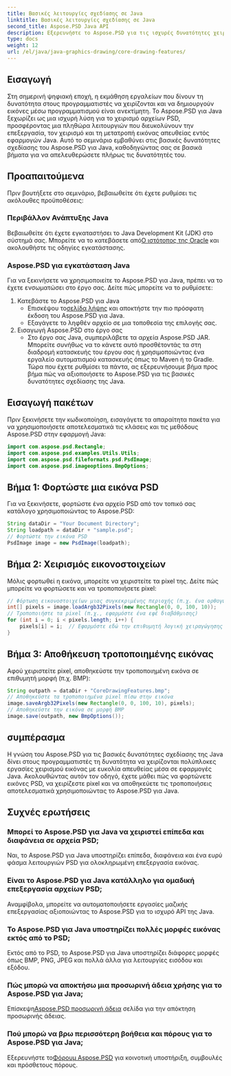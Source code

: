 ```yaml
---
title: Βασικές λειτουργίες σχεδίασης σε Java
linktitle: Βασικές λειτουργίες σχεδίασης σε Java
second_title: Aspose.PSD Java API
description: Εξερευνήστε το Aspose.PSD για τις ισχυρές δυνατότητες χειρισμού εικόνας της Java. Μάθετε πώς να φορτώνετε, να χειρίζεστε και να αποθηκεύετε εικόνες PSD μέσω προγραμματισμού.
type: docs
weight: 12
url: /el/java/java-graphics-drawing/core-drawing-features/
---
```

## Εισαγωγή
Στη σημερινή ψηφιακή εποχή, η εκμάθηση εργαλείων που δίνουν τη δυνατότητα στους προγραμματιστές να χειρίζονται και να δημιουργούν εικόνες μέσω προγραμματισμού είναι ανεκτίμητη. Το Aspose.PSD για Java ξεχωρίζει ως μια ισχυρή λύση για το χειρισμό αρχείων PSD, προσφέροντας μια πληθώρα λειτουργιών που διευκολύνουν την επεξεργασία, τον χειρισμό και τη μετατροπή εικόνας απευθείας εντός εφαρμογών Java. Αυτό το σεμινάριο εμβαθύνει στις βασικές δυνατότητες σχεδίασης του Aspose.PSD για Java, καθοδηγώντας σας σε βασικά βήματα για να απελευθερώσετε πλήρως τις δυνατότητές του.
## Προαπαιτούμενα
Πριν βουτήξετε στο σεμινάριο, βεβαιωθείτε ότι έχετε ρυθμίσει τις ακόλουθες προϋποθέσεις:
### Περιβάλλον Ανάπτυξης Java
 Βεβαιωθείτε ότι έχετε εγκαταστήσει το Java Development Kit (JDK) στο σύστημά σας. Μπορείτε να το κατεβάσετε από[Ο ιστότοπος της Oracle](https://www.oracle.com/java/technologies/javase-jdk11-downloads.html) και ακολουθήστε τις οδηγίες εγκατάστασης.
### Aspose.PSD για εγκατάσταση Java
Για να ξεκινήσετε να χρησιμοποιείτε το Aspose.PSD για Java, πρέπει να το έχετε ενσωματώσει στο έργο σας. Δείτε πώς μπορείτε να το ρυθμίσετε:
1. Κατεβάστε το Aspose.PSD για Java
   -  Επισκέψου το[σελίδα λήψης](https://releases.aspose.com/psd/java/) και αποκτήστε την πιο πρόσφατη έκδοση του Aspose.PSD για Java.
   - Εξαγάγετε το ληφθέν αρχείο σε μια τοποθεσία της επιλογής σας.
2. Εισαγωγή Aspose.PSD στο έργο σας
   - Στο έργο σας Java, συμπεριλάβετε τα αρχεία Aspose.PSD JAR. Μπορείτε συνήθως να το κάνετε αυτό προσθέτοντάς τα στη διαδρομή κατασκευής του έργου σας ή χρησιμοποιώντας ένα εργαλείο αυτοματισμού κατασκευής όπως το Maven ή το Gradle.
Τώρα που έχετε ρυθμίσει τα πάντα, ας εξερευνήσουμε βήμα προς βήμα πώς να αξιοποιήσετε το Aspose.PSD για τις βασικές δυνατότητες σχεδίασης της Java.
## Εισαγωγή πακέτων
Πριν ξεκινήσετε την κωδικοποίηση, εισαγάγετε τα απαραίτητα πακέτα για να χρησιμοποιήσετε αποτελεσματικά τις κλάσεις και τις μεθόδους Aspose.PSD στην εφαρμογή Java:
```java
import com.aspose.psd.Rectangle;
import com.aspose.psd.examples.Utils.Utils;
import com.aspose.psd.fileformats.psd.PsdImage;
import com.aspose.psd.imageoptions.BmpOptions;
```
## Βήμα 1: Φορτώστε μια εικόνα PSD
Για να ξεκινήσετε, φορτώστε ένα αρχείο PSD από τον τοπικό σας κατάλογο χρησιμοποιώντας το Aspose.PSD:
```java
String dataDir = "Your Document Directory";
String loadpath = dataDir + "sample.psd";
// Φορτώστε την εικόνα PSD
PsdImage image = new PsdImage(loadpath);
```
## Βήμα 2: Χειρισμός εικονοστοιχείων
Μόλις φορτωθεί η εικόνα, μπορείτε να χειριστείτε τα pixel της. Δείτε πώς μπορείτε να φορτώσετε και να τροποποιήσετε pixel:
```java
// Φόρτωση εικονοστοιχείων μιας συγκεκριμένης περιοχής (π.χ. ένα ορθογώνιο 100x10 που ξεκινά από την επάνω αριστερή γωνία)
int[] pixels = image.loadArgb32Pixels(new Rectangle(0, 0, 100, 10));
// Τροποποιήστε τα pixel (π.χ., εφαρμόστε ένα εφέ διαβάθμισης)
for (int i = 0; i < pixels.length; i++) {
    pixels[i] = i;  // Εφαρμόστε εδώ την επιθυμητή λογική χειραγώγησης
}
```
## Βήμα 3: Αποθήκευση τροποποιημένης εικόνας
Αφού χειριστείτε pixel, αποθηκεύστε την τροποποιημένη εικόνα σε επιθυμητή μορφή (π.χ. BMP):
```java
String outpath = dataDir + "CoreDrawingFeatures.bmp";
// Αποθηκεύστε τα τροποποιημένα pixel πίσω στην εικόνα
image.saveArgb32Pixels(new Rectangle(0, 0, 100, 10), pixels);
// Αποθηκεύστε την εικόνα σε μορφή BMP
image.save(outpath, new BmpOptions());
```

## συμπέρασμα
Η γνώση του Aspose.PSD για τις βασικές δυνατότητες σχεδίασης της Java δίνει στους προγραμματιστές τη δυνατότητα να χειρίζονται πολύπλοκες εργασίες χειρισμού εικόνας με ευκολία απευθείας μέσα σε εφαρμογές Java. Ακολουθώντας αυτόν τον οδηγό, έχετε μάθει πώς να φορτώνετε εικόνες PSD, να χειρίζεστε pixel και να αποθηκεύετε τις τροποποιήσεις αποτελεσματικά χρησιμοποιώντας το Aspose.PSD για Java.
## Συχνές ερωτήσεις
### Μπορεί το Aspose.PSD για Java να χειριστεί επίπεδα και διαφάνεια σε αρχεία PSD;
Ναι, το Aspose.PSD για Java υποστηρίζει επίπεδα, διαφάνεια και ένα ευρύ φάσμα λειτουργιών PSD για ολοκληρωμένη επεξεργασία εικόνας.
### Είναι το Aspose.PSD για Java κατάλληλο για ομαδική επεξεργασία αρχείων PSD;
Αναμφίβολα, μπορείτε να αυτοματοποιήσετε εργασίες μαζικής επεξεργασίας αξιοποιώντας το Aspose.PSD για το ισχυρό API της Java.
### Το Aspose.PSD για Java υποστηρίζει πολλές μορφές εικόνας εκτός από το PSD;
Εκτός από το PSD, το Aspose.PSD για Java υποστηρίζει διάφορες μορφές όπως BMP, PNG, JPEG και πολλά άλλα για λειτουργίες εισόδου και εξόδου.
### Πώς μπορώ να αποκτήσω μια προσωρινή άδεια χρήσης για το Aspose.PSD για Java;
 Επίσκεψη[Aspose.PSD προσωρινή άδεια](https://purchase.aspose.com/temporary-license/) σελίδα για την απόκτηση προσωρινής άδειας.
### Πού μπορώ να βρω περισσότερη βοήθεια και πόρους για το Aspose.PSD για Java;
 Εξερευνήστε το[Φόρουμ Aspose.PSD](https://forum.aspose.com/c/psd/34) για κοινοτική υποστήριξη, συμβουλές και πρόσθετους πόρους.